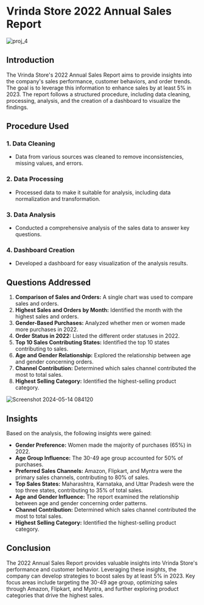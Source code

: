 # Vrinda Store 2022 Annual Sales Report

![proj_4](https://github.com/user-attachments/assets/ee5847ac-3c9b-4a38-aef3-4a671f49d9bd)


## Introduction

The Vrinda Store's 2022 Annual Sales Report aims to provide insights into the company's sales performance, customer behaviors, and order trends. The goal is to leverage this information to enhance sales by at least 5% in 2023. The report follows a structured procedure, including data cleaning, processing, analysis, and the creation of a dashboard to visualize the findings.

## Procedure Used

### 1. Data Cleaning
- Data from various sources was cleaned to remove inconsistencies, missing values, and errors.

### 2. Data Processing
- Processed data to make it suitable for analysis, including data normalization and transformation.

### 3. Data Analysis
- Conducted a comprehensive analysis of the sales data to answer key questions.

### 4. Dashboard Creation
- Developed a dashboard for easy visualization of the analysis results.

## Questions Addressed

1. **Comparison of Sales and Orders:** A single chart was used to compare sales and orders.
2. **Highest Sales and Orders by Month:** Identified the month with the highest sales and orders.
3. **Gender-Based Purchases:** Analyzed whether men or women made more purchases in 2022.
4. **Order Status in 2022:** Listed the different order statuses in 2022.
5. **Top 10 Sales Contributing States:** Identified the top 10 states contributing to sales.
6. **Age and Gender Relationship:** Explored the relationship between age and gender concerning orders.
7. **Channel Contribution:** Determined which sales channel contributed the most to total sales.
8. **Highest Selling Category:** Identified the highest-selling product category.

![Screenshot 2024-05-14 084120](https://github.com/Jayant-Projects/Vrinda_Super_Store_Sales_Analysis-Excel/assets/142287323/16a111fc-f483-4480-961d-22bce2d3bca0)

## Insights

Based on the analysis, the following insights were gained:

- **Gender Preference:** Women made the majority of purchases (65%) in 2022.
- **Age Group Influence:** The 30-49 age group accounted for 50% of purchases.
- **Preferred Sales Channels:** Amazon, Flipkart, and Myntra were the primary sales channels, contributing to 80% of sales.
- **Top Sales States:** Maharashtra, Karnataka, and Uttar Pradesh were the top three states, contributing to 35% of total sales.
- **Age and Gender Influence:** The report examined the relationship between age and gender concerning order patterns.
- **Channel Contribution:** Determined which sales channel contributed the most to total sales.
- **Highest Selling Category:** Identified the highest-selling product category.

## Conclusion

The 2022 Annual Sales Report provides valuable insights into Vrinda Store's performance and customer behavior. Leveraging these insights, the company can develop strategies to boost sales by at least 5% in 2023. Key focus areas include targeting the 30-49 age group, optimizing sales through Amazon, Flipkart, and Myntra, and further exploring product categories that drive the highest sales.
